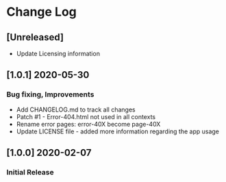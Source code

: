 # Change Log

## [Unreleased]
- Update Licensing information

## [1.0.1] 2020-05-30
### Bug fixing, Improvements
- Add CHANGELOG.md to track all changes
- Patch #1 - Error-404.html not used in all contexts
- Rename error pages: error-40X become page-40X
- Update LICENSE file - added more information regarding the app usage

## [1.0.0] 2020-02-07
### Initial Release
